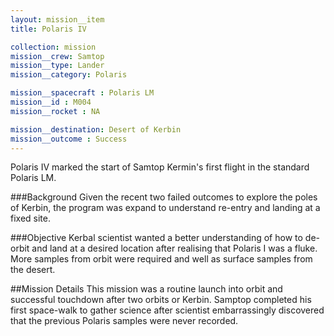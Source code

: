 ```yaml
---
layout: mission__item
title: Polaris IV

collection: mission
mission__crew: Samtop
mission__type: Lander
mission__category: Polaris

mission__spacecraft : Polaris LM
mission__id : M004
mission__rocket : NA

mission__destination: Desert of Kerbin
mission__outcome : Success
---
```


Polaris IV marked the start of Samtop Kermin's first flight in the standard Polaris LM.

###Background
Given the recent two failed outcomes to explore the poles of Kerbin, the program was expand to understand re-entry and landing at a fixed site.

###Objective
Kerbal scientist wanted a better understanding of how to de-orbit and land at a desired location after realising that Polaris I was a fluke. More samples from orbit were required and well as surface samples from the desert.

##Mission Details
This mission was a routine launch into orbit and successful touchdown after two orbits or Kerbin. Samptop completed his first space-walk to gather science after scientist embarrassingly discovered that the previous Polaris samples were never recorded.